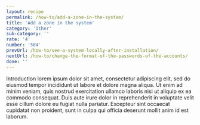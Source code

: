 ```yaml
---
layout: recipe
permalink: /how-to/add-a-zone-in-the-system/
title: 'Add a zone in the system'
category: 'Other'
sub-category: ''
rate: '4'
number: '504'
prevUrl: /how-to/see-a-system-locally-after-installation/
nextUrl: /how-to/change-the-format-of-the-passwords-of-the-accounts/
done: ''
---
```


Introduction lorem ipsum dolor sit amet, consectetur adipiscing elit, sed do eiusmod tempor incididunt ut labore et dolore magna aliqua. Ut enim ad minim veniam, quis nostrud exercitation ullamco laboris nisi ut aliquip ex ea commodo consequat. Duis aute irure dolor in reprehenderit in voluptate velit esse cillum dolore eu fugiat nulla pariatur. Excepteur sint occaecat cupidatat non proident, sunt in culpa qui officia deserunt mollit anim id est laborum.

